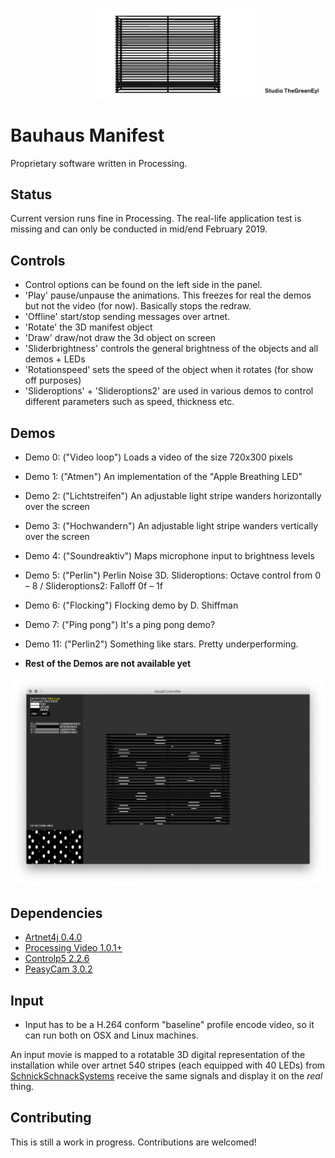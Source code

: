 <p align="center">
  <img src="cover_manifest.jpg">
</p>

# Bauhaus Manifest

Proprietary software written in Processing.

## Status
Current version runs fine in Processing. The real-life application test is missing and can only be conducted in mid/end February 2019.

## Controls
- Control options can be found on the left side in the panel.
- 'Play' pause/unpause the animations. This freezes for real the demos but not the video (for now). Basically stops the redraw.
- 'Offline' start/stop sending messages over artnet.
- 'Rotate' the 3D manifest object
- 'Draw' draw/not draw the 3d object on screen
- 'Sliderbrightness' controls the general brightness of the objects and all demos + LEDs
- 'Rotationspeed' sets the speed of the object when it rotates (for show off purposes)
- 'Slideroptions' + 'Slideroptions2' are used in various demos to control different parameters such as speed, thickness etc.

## Demos
- Demo 0: ("Video loop") Loads a video of the size 720x300 pixels
- Demo 1: ("Atmen") An implementation of the "Apple Breathing LED"
- Demo 2: ("Lichtstreifen") An adjustable light stripe wanders horizontally over the screen
- Demo 3: ("Hochwandern") An adjustable light stripe wanders vertically over the screen
- Demo 4: ("Soundreaktiv") Maps microphone input to brightness levels
- Demo 5: ("Perlin") Perlin Noise 3D. Slideroptions: Octave control from 0 – 8 / Slideroptions2: Falloff 0f – 1f
- Demo 6: ("Flocking") Flocking demo by D. Shiffman
- Demo 7: ("Ping pong") It's a ping pong demo?
- Demo 11: ("Perlin2") Something like stars. Pretty underperforming.

- **Rest of the Demos are not available yet**

<p align="center">
  <img src="example.png">
</p>

## Dependencies
* [Artnet4j 0.4.0](https://github.com/cansik/artnet4j)
* [Processing Video 1.0.1+](https://github.com/processing/processing-video)
* [Controlp5 2.2.6](https://github.com/sojamo/controlp5/releases)
* [PeasyCam 3.0.2](http://mrfeinberg.com/peasycam/)

## Input
* Input has to be a H.264 conform "baseline" profile encode video, so it can run both on OSX and Linux machines.

An input movie is mapped to a rotatable 3D digital representation of the installation while over artnet 540 stripes (each equipped with 40 LEDs) from [SchnickSchnackSystems](https://schnick.schnack.systems/produkte/led-komponenten/led-streifen-m/) receive the same signals and display it on the *real* thing.




## Contributing

This is still a work in progress. Contributions are welcomed!

